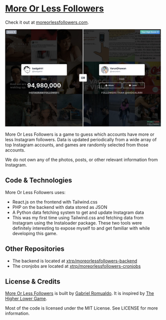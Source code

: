 # [More Or Less Followers](https://moreorlessfollowers.com/)

Check it out at [moreorlessfollowers.com](https://moreorlessfollowers.com/).

[![Demo Image](demo.png)](https://moreorlessfollowers.com/)

More Or Less Followers is a game to guess which accounts have more or less Instagram followers. Data is updated periodically from a wide array of top Instagram accounts, and games are randomly selected from those accounts.

We do not own any of the photos, posts, or other relevant information from Instagram.

## Code & Technologies

More Or Less Followers uses:

- React.js on the frontend with Tailwind.css
- PHP on the backend with data stored as JSON
- A Python data fetching system to get and update Instagram data
- This was my first time using Tailwind.css and fetching data from Instagram using the Instaloader package. These two tools were definitely interesting to expose myself to and get familiar with while developing this game.

## Other Repositories

 - The backend is located at [xtrp/moreorlessfollowers-backend](https://github.com/xtrp/moreorlessfollowers-backend/)
 - The cronjobs are located at [xtrp/moreorlessfollowers-cronjobs](https://github.com/xtrp/moreorlessfollowers-cronjobs/)

## License & Credits

[More Or Less Followers](https://moreorlessfollowers.com/) is built by [Gabriel Romualdo](https://gabrielromualdo.com/). It is inspired by [The Higher Lower Game](https://higherlowergame.com/).

Most of the code is licensed under the MIT License. See LICENSE for more information.